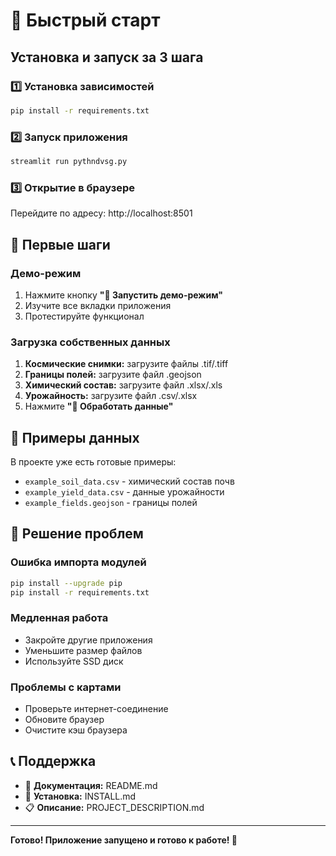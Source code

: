 # 🚀 Быстрый старт

## Установка и запуск за 3 шага

### 1️⃣ Установка зависимостей
```bash
pip install -r requirements.txt
```

### 2️⃣ Запуск приложения
```bash
streamlit run pythndvsg.py
```

### 3️⃣ Открытие в браузере
Перейдите по адресу: http://localhost:8501

## 🎯 Первые шаги

### Демо-режим
1. Нажмите кнопку **"🎯 Запустить демо-режим"**
2. Изучите все вкладки приложения
3. Протестируйте функционал

### Загрузка собственных данных
1. **Космические снимки:** загрузите файлы .tif/.tiff
2. **Границы полей:** загрузите файл .geojson
3. **Химический состав:** загрузите файл .xlsx/.xls
4. **Урожайность:** загрузите файл .csv/.xlsx
5. Нажмите **"🔄 Обработать данные"**

## 📁 Примеры данных

В проекте уже есть готовые примеры:
- `example_soil_data.csv` - химический состав почв
- `example_yield_data.csv` - данные урожайности  
- `example_fields.geojson` - границы полей

## 🔧 Решение проблем

### Ошибка импорта модулей
```bash
pip install --upgrade pip
pip install -r requirements.txt
```

### Медленная работа
- Закройте другие приложения
- Уменьшите размер файлов
- Используйте SSD диск

### Проблемы с картами
- Проверьте интернет-соединение
- Обновите браузер
- Очистите кэш браузера

## 📞 Поддержка

- 📖 **Документация:** README.md
- 🔧 **Установка:** INSTALL.md  
- 📋 **Описание:** PROJECT_DESCRIPTION.md

---

**Готово! Приложение запущено и готово к работе! 🎉**
